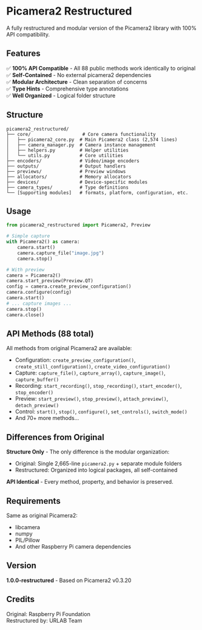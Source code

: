 # Picamera2 Restructured

A fully restructured and modular version of the Picamera2 library with 100% API compatibility.

## Features

✅ **100% API Compatible** - All 88 public methods work identically to original  
✅ **Self-Contained** - No external picamera2 dependencies  
✅ **Modular Architecture** - Clean separation of concerns  
✅ **Type Hints** - Comprehensive type annotations  
✅ **Well Organized** - Logical folder structure

## Structure

```
picamera2_restructured/
├── core/                   # Core camera functionality
│   ├── picamera2_core.py  # Main Picamera2 class (2,574 lines)
│   ├── camera_manager.py  # Camera instance management
│   ├── helpers.py         # Helper utilities
│   └── utils.py           # Core utilities
├── encoders/              # Video/image encoders
├── outputs/               # Output handlers
├── previews/              # Preview windows
├── allocators/            # Memory allocators
├── devices/               # Device-specific modules
├── camera_types/          # Type definitions
└── [Supporting modules]   # formats, platform, configuration, etc.
```

## Usage

```python
from picamera2_restructured import Picamera2, Preview

# Simple capture
with Picamera2() as camera:
    camera.start()
    camera.capture_file("image.jpg")
    camera.stop()

# With preview
camera = Picamera2()
camera.start_preview(Preview.QT)
config = camera.create_preview_configuration()
camera.configure(config)
camera.start()
# ... capture images ...
camera.stop()
camera.close()
```

## API Methods (88 total)

All methods from original Picamera2 are available:

- Configuration: `create_preview_configuration()`, `create_still_configuration()`, `create_video_configuration()`
- Capture: `capture_file()`, `capture_array()`, `capture_image()`, `capture_buffer()`
- Recording: `start_recording()`, `stop_recording()`, `start_encoder()`, `stop_encoder()`
- Preview: `start_preview()`, `stop_preview()`, `attach_preview()`, `detach_preview()`
- Control: `start()`, `stop()`, `configure()`, `set_controls()`, `switch_mode()`
- And 70+ more methods...

## Differences from Original

**Structure Only** - The only difference is the modular organization:

- Original: Single 2,665-line `picamera2.py` + separate module folders
- Restructured: Organized into logical packages, all self-contained

**API Identical** - Every method, property, and behavior is preserved.

## Requirements

Same as original Picamera2:

- libcamera
- numpy
- PIL/Pillow
- And other Raspberry Pi camera dependencies

## Version

**1.0.0-restructured** - Based on Picamera2 v0.3.20

## Credits

Original: Raspberry Pi Foundation  
Restructured by: URLAB Team
